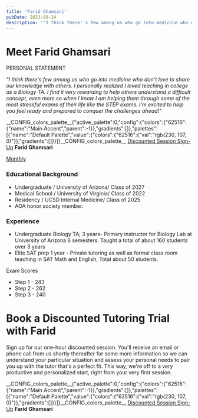 ```yaml
---
title: 'Farid Ghamsari'
pubDate: 2023-08-24
description: '"I think there''s few among us who go into medicine who don''t love to share our knowledge with others. I personally realized I loved teaching in college as '
---
```


# Meet Farid Ghamsari

PERSONAL STATEMENT

_"I think there's few among us who go into medicine who don't love to share our knowledge with others. I personally realized I loved teaching in college as a Biology TA. I find it very rewarding to help others understand a difficult concept, even more so when I know I am helping them through some of the most stressful exams of their life like the STEP exams. I'm excited to help you feel ready and prepared to conquer the challenges ahead!"_

\_\_CONFIG_colors_palette\_\_{"active_palette":0,"config":{"colors":{"62516":{"name":"Main Accent","parent":-1}},"gradients":\[\]},"palettes":\[{"name":"Default Palette","value":{"colors":{"62516":{"val":"rgb(230, 107, 0)"}},"gradients":\[\]}}\]}\_\_CONFIG_colors_palette\_\_ [Discounted Session Sign-Up](/purchase-discounted-session/)
**Farid Ghamsari**

[Monthly](#)

### Educational Background

- Undergraduate / University of Arizona/ Class of 2027
- Medical School / University of Virginia/ Class of 2022
- Residency / UCSD Internal Medicine/ Class of 2025
- AOA honor society member.

### Experience

- Undergraduate Biology TA; 3 years- Primary instructor for Biology Lab at University of Arizona 6 semesters. Taught a total of about 160 students over 3 years
- Elite SAT prep 1 year - Private tutoring as well as formal class room teaching in SAT Math and English, Total about 50 students.

Exam Scores

- Step 1 - 243
- Step 2 - 262
- Step 3 - 240

# Book a Discounted Tutoring Trial with Farid

Sign up for our one-hour discounted session. You'll receive an email or phone call from us shortly thereafter for some more information so we can understand your particular situation and assess your personal needs to pair you up with the tutor that's a perfect fit. This way, we're off to a very productive and personalized start, right from your very first session.

\_\_CONFIG_colors_palette\_\_{"active_palette":0,"config":{"colors":{"62516":{"name":"Main Accent","parent":-1}},"gradients":\[\]},"palettes":\[{"name":"Default Palette","value":{"colors":{"62516":{"val":"rgb(230, 107, 0)"}},"gradients":\[\]}}\]}\_\_CONFIG_colors_palette\_\_ [Discounted Session Sign-Up](/purchase-discounted-session/)
**Farid Ghamsari**
